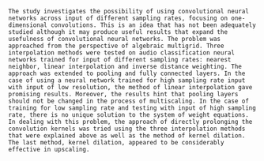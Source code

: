	The study investigates the possibility of using convolutional neural networks across input of different sampling rates, focusing on one-dimensional convolutions. This is an idea that has not been adequately studied although it may produce useful results that expand the usefulness of convolutional neural networks. The problem was approached from the perspective of algebraic multigrid. Three interpolation methods were tested on audio classification neural networks trained for input of different sampling rates: nearest neighbor, linear interpolation and inverse distance weighting. The approach was extended to pooling and fully connected layers. In the case of using a neural network trained for high sampling rate input with input of low resolution, the method of linear interpolation gave promising results. Moreover, the results hint that pooling layers should not be changed in the process of multiscaling. In the case of training for low sampling rate and testing with input of high sampling rate, there is no unique solution to the system of weight equations. In dealing with this problem, the approach of directly prolonging the convolution kernels was tried using the three interpolation methods that were explained above as well as the method of kernel dilation. The last method, kernel dilation, appeared to be considerably effective in upscaling.
